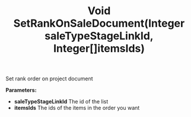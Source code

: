﻿---
uid: crmscript_ref_NSListAgent_SetRankOnSaleDocument
title: Void SetRankOnSaleDocument(Integer saleTypeStageLinkId, Integer[]itemsIds)
intellisense: NSListAgent.SetRankOnSaleDocument
keywords: NSListAgent, SetRankOnSaleDocument
so.topic: reference
---

Set rank order on project document

**Parameters:**
 - **saleTypeStageLinkId** The id of the list
 - **itemsIds** The ids of the items in the order you want
